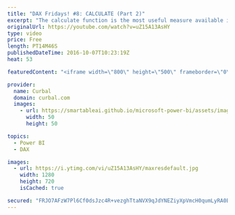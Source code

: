 ```yaml
---
title: "DAX Fridays! #8: CALCULATE (Part 2)"
excerpt: "The calculate function is the most useful measure available in DAX. Let's go through how it works in this part 2!  Calculate Part 1: https://www.youtube.com/watch?v=-oDpOfhgmzA Download Power BI file:https://curbal.com/blog/glossary/calculate-dax  PREVIOUS VIDEO: https://www.youtube.com/watch?v=q4jePhzKtbU"
originalUrl: https://youtube.com/watch?v=uZ15A13AsHY
type: video
price: Free
length: PT14M46S
publishedDateTime: 2016-10-07T10:23:19Z
heat: 53

featuredContent: "<iframe width=\"800\" height=\"500\" frameborder=\"0\" src=\"https://www.youtube.com/embed/uZ15A13AsHY\" allow=\"accelerometer; autoplay; encrypted-media; gyroscope; picture-in-picture\" allowfullscreen></iframe>"

provider:
  name: Curbal
  domain: curbal.com
  images:
    - url: https://smartableai.github.io/microsoft-power-bi/assets/images/organizations/curbal.com-50x50.jpg
      width: 50
      height: 50

topics:
  - Power BI
  - DAX

images:
  - url: https://i.ytimg.com/vi/uZ15A13AsHY/maxresdefault.jpg
    width: 1280
    height: 720
    isCached: true

secured: "FRJO7AFzW7Pl6Cf0dsJzc4R+vezghTtaNVX9qJdYNEZiyXpVmcH0qumLyRA0ECilG/ggrJXxRxTATt034Oz0AzAMn8cdzzN6tBttyapahrdzf3D8pVe1AS1AowI4YMfpb8rzc8ZhXcXH37xho0OlHocnFADElSS0YKP8+4Sudibaopx7kBHymijl/qA/1/M+sXCJ0JJlWbXere7j6FnYvNLhMrCK5xCVzBH4XCET0S/rD+aglxLWua1AMPpj6YWW9dTshQ4ZXTs6Z1K+s0QfNAMI/Z+iSxgZbhJbkVGORYIALcMtRN5izUIs9PJNkllhAqWe+5dy+/2LpgHhMrojHAb5mBGD1H/44bN8DJwLSML6C+ehJydQCWNa1d646vwvJoeWb4969epgs1ua0XADT89iqUT9zrKJ4pavj8yUz2Y=;NZwjhbyJe/6DZ8KuXA7gmQ=="
---
```



